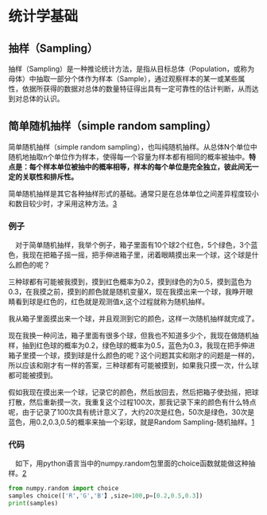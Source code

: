 # 统计学基础

## 抽样（Sampling）

抽样（Sampling）是一种推论统计方法，是指从目标总体（Population，或称为母体）中抽取一部分个体作为样本（Sample），通过观察样本的某一或某些属性，依据所获得的数据对总体的数量特征得出具有一定可靠性的估计判断，从而达到对总体的认识。

## 简单随机抽样（simple random sampling）

简单随机抽样（simple random sampling），也叫纯随机抽样。从总体N个单位中随机地抽取n个单位作为样本，使得每一个容量为样本都有相同的概率被抽中。**特点是：每个样本单位被抽中的概率相等，样本的每个单位是完全独立，彼此间无一定的关联性和排斥性。**

简单随机抽样是其它各种抽样形式的基础。通常只是在总体单位之间差异程度较小和数目较少时，才采用这种方法。[3]

### 例子

 对于简单随机抽样，我举个例子，箱子里面有10个球2个红色，5个绿色，3个蓝色，我现在把箱子摇一摇，把手伸进箱子里，闭着眼睛摸出来一个球，这个球是什么颜色的呢？

三种球都有可能被我摸到，摸到红色概率为0.2，摸到绿色的为0.5，摸到蓝色为0.3，在我摸之前，摸到的颜色就是随机变量X，现在我摸出来一个球，我睁开眼睛看到球是红色的，红色就是观测值x,这个过程就称为随机抽样。

我从箱子里面摸出来一个球，并且观测到它的颜色，这样一次随机抽样就完成了。

现在我换一种问法，箱子里面有很多个球，但我也不知道多少个，我现在做随机抽样，抽到红色球的概率为0.2，绿色球的概率为0.5，蓝色为0.3，我现在把手伸进箱子里摸一个球，摸到球是什么颜色的呢？这个问题其实和刚才的问题是一样的，所以应该和刚才有一样的答案，三种球都有可能被摸到，如果我只摸一次，什么球都可能被摸到。

假如我现在摸出来一个球，记录它的颜色，然后放回去，然后把箱子使劲摇，把球打散，然后重新摸一次，我重复这个过程100次，那我记录下来的颜色有什么特点呢，由于记录了100次具有统计意义了，大约20次是红色，50次是绿色，30次是蓝色，用0.2,0.3,0.5的概率来抽一个彩球，就是Random Sampling-随机抽样。[1]

### 代码

 如下，用python语言当中的numpy.random包里面的choice函数就能做这种抽样。[2]

```py
from numpy.random import choice
samples choice(['R','G','B'】,size=100,p=[0.2,0.5,0.3])
print(samples)
```


[1]: https://www.guyuehome.com/38340
[2]: https://jepsonwong.github.io/2018/12/15/%E6%9C%BA%E5%99%A8%E5%AD%A6%E4%B9%A0%E7%9A%84%E7%8B%AC%E7%AB%8B%E5%90%8C%E5%88%86%E5%B8%83_%E9%87%87%E6%A0%B7/
[3]: https://blog.csdn.net/SecondLieutenant/article/details/79375166


